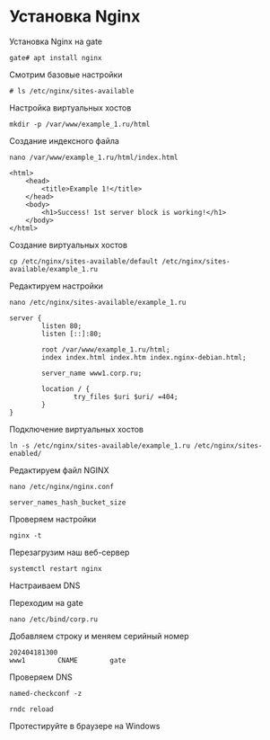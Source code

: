# Установка Nginx

Установка Nginx на gate

```
gate# apt install nginx
```

Смотрим базовые настройки

```
# ls /etc/nginx/sites-available
```

Настройка виртуальных хостов

```
mkdir -p /var/www/example_1.ru/html
```

Создание индексного файла

```
nano /var/www/example_1.ru/html/index.html
```
```
<html>
    <head>
        <title>Example 1!</title>
    </head>
    <body>
        <h1>Success! 1st server block is working!</h1>
    </body>
</html>
```

Создание виртуальных хостов

```
cp /etc/nginx/sites-available/default /etc/nginx/sites-available/example_1.ru
```
Редактируем настройки
```
nano /etc/nginx/sites-available/example_1.ru
```

```
server {
        listen 80;
        listen [::]:80;

        root /var/www/example_1.ru/html;
        index index.html index.htm index.nginx-debian.html;

        server_name www1.corp.ru;

        location / {
                try_files $uri $uri/ =404;
        }
}
```

Подключение виртуальных хостов

```
ln -s /etc/nginx/sites-available/example_1.ru /etc/nginx/sites-enabled/
```

Редактируем файл NGINX

```
nano /etc/nginx/nginx.conf
```
```
server_names_hash_bucket_size
```

Проверяем настройки

```
nginx -t
```
Перезагрузим наш веб-сервер

```
systemctl restart nginx
```
Настраиваем DNS

Переходим на gate
```
nano /etc/bind/corp.ru
```
Добавляем строку и меняем серийный номер
```
202404181300
www1        CNAME        gate
```
Проверяем DNS

```
named-checkconf -z
```
```
rndc reload
```

Протестируйте в браузере на Windows

